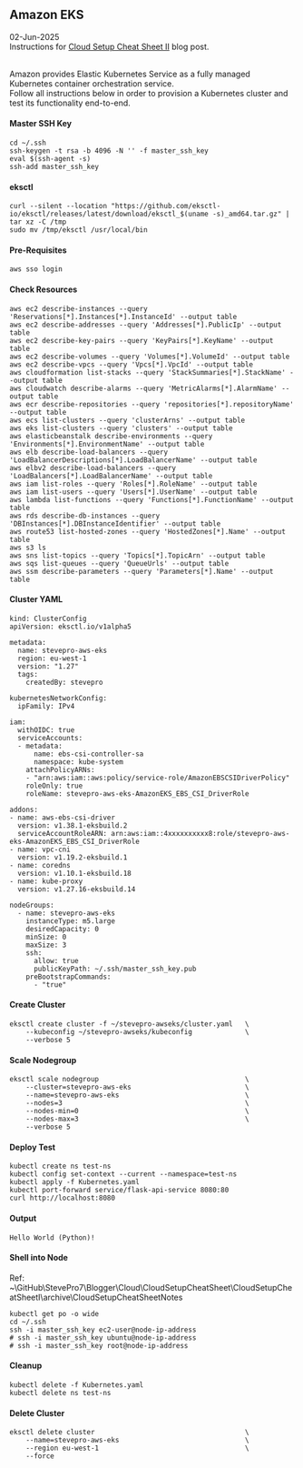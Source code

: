 ## Amazon EKS
02-Jun-2025
<br />
Instructions for [Cloud Setup Cheat Sheet II](https://steveproxna.blogspot.com/2025/06/cloud-setup-cheat-sheet-ii.html) blog post.
<br /><br />

Amazon provides Elastic Kubernetes Service as a fully managed Kubernetes container orchestration service.
<br />
Follow all instructions below in order to provision a Kubernetes cluster and test its functionality end-to-end.

#### Master SSH Key
```
cd ~/.ssh
ssh-keygen -t rsa -b 4096 -N '' -f master_ssh_key
eval $(ssh-agent -s)
ssh-add master_ssh_key
```

#### eksctl
```
curl --silent --location "https://github.com/eksctl-io/eksctl/releases/latest/download/eksctl_$(uname -s)_amd64.tar.gz" | tar xz -C /tmp
sudo mv /tmp/eksctl /usr/local/bin
```

#### Pre-Requisites
```
aws sso login
```

#### Check Resources
```
aws ec2 describe-instances --query 'Reservations[*].Instances[*].InstanceId' --output table
aws ec2 describe-addresses --query 'Addresses[*].PublicIp' --output table
aws ec2 describe-key-pairs --query 'KeyPairs[*].KeyName' --output table
aws ec2 describe-volumes --query 'Volumes[*].VolumeId' --output table
aws ec2 describe-vpcs --query 'Vpcs[*].VpcId' --output table
aws cloudformation list-stacks --query 'StackSummaries[*].StackName' --output table  
aws cloudwatch describe-alarms --query 'MetricAlarms[*].AlarmName' --output table
aws ecr describe-repositories --query 'repositories[*].repositoryName' --output table
aws ecs list-clusters --query 'clusterArns' --output table
aws eks list-clusters --query 'clusters' --output table
aws elasticbeanstalk describe-environments --query 'Environments[*].EnvironmentName' --output table
aws elb describe-load-balancers --query 'LoadBalancerDescriptions[*].LoadBalancerName' --output table
aws elbv2 describe-load-balancers --query 'LoadBalancers[*].LoadBalancerName' --output table
aws iam list-roles --query 'Roles[*].RoleName' --output table
aws iam list-users --query 'Users[*].UserName' --output table
aws lambda list-functions --query 'Functions[*].FunctionName' --output table
aws rds describe-db-instances --query 'DBInstances[*].DBInstanceIdentifier' --output table
aws route53 list-hosted-zones --query 'HostedZones[*].Name' --output table
aws s3 ls
aws sns list-topics --query 'Topics[*].TopicArn' --output table
aws sqs list-queues --query 'QueueUrls' --output table
aws ssm describe-parameters --query 'Parameters[*].Name' --output table
```

#### Cluster YAML
```
kind: ClusterConfig
apiVersion: eksctl.io/v1alpha5

metadata:
  name: stevepro-aws-eks
  region: eu-west-1
  version: "1.27"
  tags:
    createdBy: stevepro

kubernetesNetworkConfig:
  ipFamily: IPv4

iam:
  withOIDC: true
  serviceAccounts:
  - metadata:
      name: ebs-csi-controller-sa
      namespace: kube-system
    attachPolicyARNs:
    - "arn:aws:iam::aws:policy/service-role/AmazonEBSCSIDriverPolicy"
    roleOnly: true
    roleName: stevepro-aws-eks-AmazonEKS_EBS_CSI_DriverRole

addons:
- name: aws-ebs-csi-driver
  version: v1.38.1-eksbuild.2
  serviceAccountRoleARN: arn:aws:iam::4xxxxxxxxxx8:role/stevepro-aws-eks-AmazonEKS_EBS_CSI_DriverRole
- name: vpc-cni
  version: v1.19.2-eksbuild.1
- name: coredns
  version: v1.10.1-eksbuild.18
- name: kube-proxy
  version: v1.27.16-eksbuild.14

nodeGroups:
  - name: stevepro-aws-eks
    instanceType: m5.large
    desiredCapacity: 0
    minSize: 0
    maxSize: 3
    ssh:
      allow: true
      publicKeyPath: ~/.ssh/master_ssh_key.pub   
    preBootstrapCommands:
      - "true"
```

#### Create Cluster
```
eksctl create cluster -f ~/stevepro-awseks/cluster.yaml   \
    --kubeconfig ~/stevepro-awseks/kubeconfig             \
    --verbose 5
```

#### Scale Nodegroup
```
eksctl scale nodegroup                                    \
    --cluster=stevepro-aws-eks                            \
    --name=stevepro-aws-eks                               \
    --nodes=3                                             \
    --nodes-min=0                                         \
    --nodes-max=3                                         \
    --verbose 5
```

#### Deploy Test
```
kubectl create ns test-ns
kubectl config set-context --current --namespace=test-ns
kubectl apply -f Kubernetes.yaml
kubectl port-forward service/flask-api-service 8080:80
curl http://localhost:8080
```

#### Output
```
Hello World (Python)!
```

#### Shell into Node
Ref: 
~\GitHub\StevePro7\Blogger\Cloud\CloudSetupCheatSheet\CloudSetupCheatSheetI\archive\CloudSetupCheatSheetNotes
```
kubectl get po -o wide
cd ~/.ssh
ssh -i master_ssh_key ec2-user@node-ip-address
# ssh -i master_ssh_key ubuntu@node-ip-address
# ssh -i master_ssh_key root@node-ip-address
```

#### Cleanup
```
kubectl delete -f Kubernetes.yaml
kubectl delete ns test-ns
```


#### Delete Cluster
```
eksctl delete cluster                                     \
    --name=stevepro-aws-eks                               \
    --region eu-west-1                                    \
    --force
```